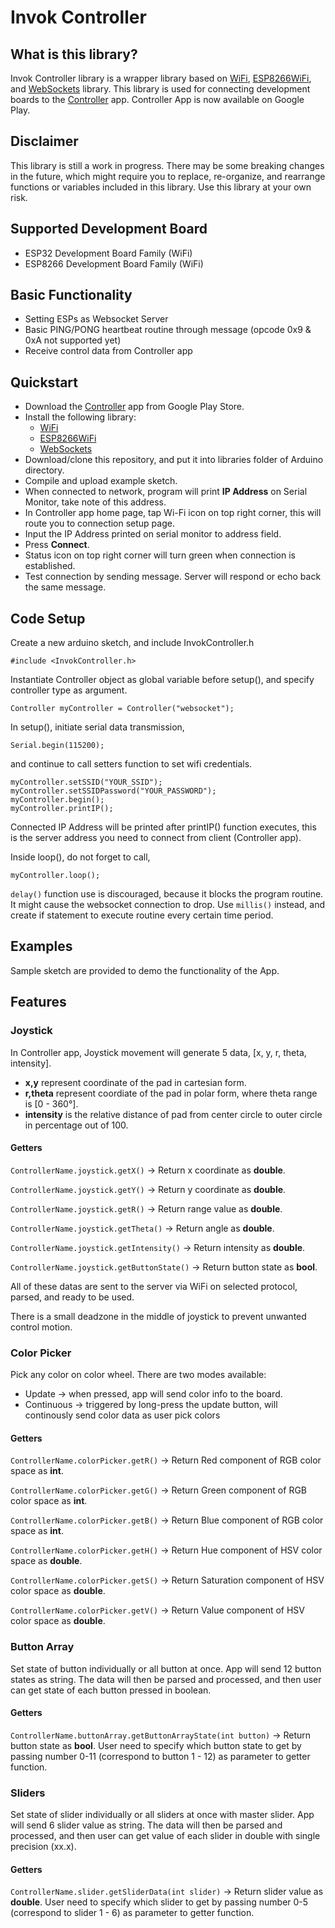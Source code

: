# Invok Controller

## What is this library?
Invok Controller library is a wrapper library based on [WiFi](https://github.com/arduino-libraries/WiFi), [ESP8266WiFi](https://github.com/esp8266/Arduino/tree/master/libraries/ESP8266WiFi), and [WebSockets](https://github.com/Links2004/arduinoWebSockets) library. This library is used for connecting development boards to the [Controller](https://play.google.com/store/apps/details?id=com.invokcontroller.app) app. Controller App is now available on Google Play.

## Disclaimer
This library is still a work in progress. There may be some breaking changes in the future, which might require you to replace, re-organize, and rearrange functions or variables included in this library. Use this library at your own risk.

## Supported Development Board
- ESP32 Development Board Family (WiFi)
- ESP8266 Development Board Family (WiFi)

## Basic Functionality
- Setting ESPs as Websocket Server
- Basic PING/PONG heartbeat routine through message (opcode 0x9 & 0xA not supported yet)
- Receive control data from Controller app

## Quickstart
- Download the [Controller](https://play.google.com/store/apps/details?id=com.invokcontroller.app) app from Google Play Store.
- Install the following library:
    - [WiFi](https://github.com/arduino-libraries/WiFi)
    - [ESP8266WiFi](https://github.com/esp8266/Arduino/tree/master/libraries/ESP8266WiFi)
    - [WebSockets](https://github.com/Links2004/arduinoWebSockets)
- Download/clone this repository, and put it into libraries folder of Arduino directory.
- Compile and upload example sketch.
- When connected to network, program will print __IP Address__ on Serial Monitor, take note of this address.
- In Controller app home page, tap Wi-Fi icon on top right corner, this will route you to connection setup page.
- Input the IP Address printed on serial monitor to address field.
- Press __Connect__.
- Status icon on top right corner will turn green when connection is established. 
- Test connection by sending message. Server will respond or echo back the same message.

## Code Setup
Create a new arduino sketch, and include InvokController.h

`#include <InvokController.h>`

Instantiate Controller object as global variable before setup(), and specify controller type as argument.

`Controller myController = Controller("websocket");`

In setup(), initiate serial data transmission,

`Serial.begin(115200);`

and continue to call setters function to set wifi credentials.

```
myController.setSSID("YOUR_SSID");
myController.setSSIDPassword("YOUR_PASSWORD");
myController.begin();
myController.printIP();
```

Connected IP Address will be printed after printIP() function executes, this is the server address you need to connect from client (Controller app).

Inside loop(), do not forget to call,

`myController.loop();`


`delay()` function use is discouraged, because it blocks the program routine. It might cause the websocket connection to drop. Use `millis()` instead, and create if statement to execute routine every certain time period. 

## Examples
Sample sketch are provided to demo the functionality of the App.

## Features
### Joystick
In Controller app, Joystick movement will generate 5 data, [x, y, r, theta, intensity].
- __x,y__ represent coordinate of the pad in cartesian form.
- __r,theta__ represent coordiate of the pad in polar form, where theta range is [0 - 360°].
- __intensity__ is the relative distance of pad from center circle to outer circle in percentage out of 100.

#### Getters
`ControllerName.joystick.getX()` -> Return x coordinate as __double__.

`ControllerName.joystick.getY()` -> Return y coordinate as __double__.

`ControllerName.joystick.getR()` -> Return range value as __double__.

`ControllerName.joystick.getTheta()` -> Return angle as __double__.

`ControllerName.joystick.getIntensity()` -> Return intensity  as __double__.

`ControllerName.joystick.getButtonState()` -> Return button state as __bool__.

All of these datas are sent to the server via WiFi on selected protocol, parsed, and ready to be used.

There is a small deadzone in the middle of joystick to prevent unwanted control motion.

### Color Picker
Pick any color on color wheel. There are two modes available:
- Update -> when pressed, app will send color info to the board.
- Continuous -> triggered by long-press the update button, will continously send color data as user pick colors

#### Getters
`ControllerName.colorPicker.getR()` -> Return Red component of RGB color space as __int__.

`ControllerName.colorPicker.getG()` -> Return Green component of RGB color space as __int__.

`ControllerName.colorPicker.getB()` -> Return Blue component of RGB color space as __int__.

`ControllerName.colorPicker.getH()` -> Return Hue component of HSV color space as __double__.

`ControllerName.colorPicker.getS()` -> Return Saturation component of HSV color space as __double__.

`ControllerName.colorPicker.getV()` -> Return Value component of HSV color space as __double__.

### Button Array
Set state of button individually or all button at once. App will send 12 button states as string. The data will then be parsed and processed, and then user can get state of each button pressed in boolean.

#### Getters
`ControllerName.buttonArray.getButtonArrayState(int button)` -> Return button state as __bool__.
User need to specify which button state to get by passing number 0-11 (correspond to button 1 - 12) as parameter to getter function.

### Sliders
Set state of slider individually or all sliders at once with master slider. App will send 6 slider value as string. The data will then be parsed and processed, and then user can get value of each slider in double with single precision (xx.x).

#### Getters
`ControllerName.slider.getSliderData(int slider)` -> Return slider value as __double__.
User need to specify which slider to get by passing number 0-5 (correspond to slider 1 - 6) as parameter to getter function.